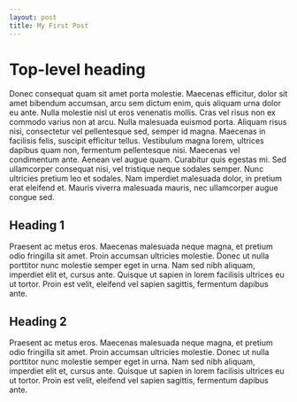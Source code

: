 ```yaml
---
layout: post
title: My First Post
---
```


# Top-level heading

Donec consequat quam sit amet porta molestie. Maecenas efficitur, dolor sit amet bibendum accumsan, arcu sem dictum enim, quis aliquam urna dolor eu ante. Nulla molestie nisl ut eros venenatis mollis. Cras vel risus non ex commodo varius non at arcu. Nulla malesuada euismod porta. Aliquam risus nisi, consectetur vel pellentesque sed, semper id magna. Maecenas in facilisis felis, suscipit efficitur tellus. Vestibulum magna lorem, ultrices dapibus quam non, fermentum pellentesque nisi. Maecenas vel condimentum ante. Aenean vel augue quam. Curabitur quis egestas mi. Sed ullamcorper consequat nisi, vel tristique neque sodales semper. Nunc ultricies pretium leo et sodales. Nam imperdiet malesuada dolor, in pretium erat eleifend et. Mauris viverra malesuada mauris, nec ullamcorper augue congue sed.

## Heading 1

Praesent ac metus eros. Maecenas malesuada neque magna, et pretium odio fringilla sit amet. Proin accumsan ultricies molestie. Donec ut nulla porttitor nunc molestie semper eget in urna. Nam sed nibh aliquam, imperdiet elit et, cursus ante. Quisque ut sapien in lorem facilisis ultrices eu ut tortor. Proin est velit, eleifend vel sapien sagittis, fermentum dapibus ante.

## Heading 2

Praesent ac metus eros. Maecenas malesuada neque magna, et pretium odio fringilla sit amet. Proin accumsan ultricies molestie. Donec ut nulla porttitor nunc molestie semper eget in urna. Nam sed nibh aliquam, imperdiet elit et, cursus ante. Quisque ut sapien in lorem facilisis ultrices eu ut tortor. Proin est velit, eleifend vel sapien sagittis, fermentum dapibus ante.
